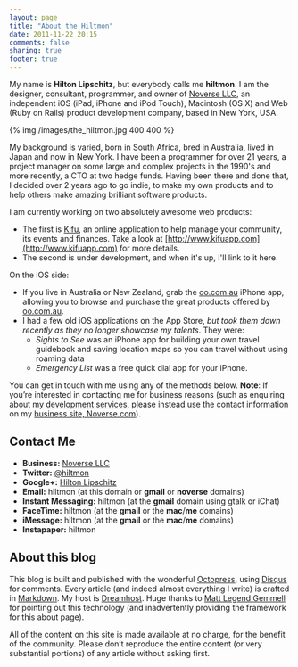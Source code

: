 ```yaml
---
layout: page
title: "About the Hiltmon"
date: 2011-11-22 20:15
comments: false
sharing: true
footer: true
---
```


My name is **Hilton Lipschitz**, but everybody calls me **hiltmon**.  I am the designer, consultant,  programmer, and owner of [Noverse LLC](http://www.noverse.com), an independent iOS (iPad, iPhone and iPod Touch), Macintosh (OS X) and Web (Ruby on Rails) product development company, based in New York, USA.

{% img /images/the_hiltmon.jpg 400 400 %}

My background is varied, born in South Africa, bred in Australia, lived in Japan and now in New York.  I have been a programmer for over 21 years, a project manager on some large and complex projects in the 1990's and more recently, a CTO at two hedge funds.  Having been there and done that, I decided over 2 years ago to go indie, to make my own products and to help others make amazing brilliant software products.

I am currently working on two absolutely awesome web products:

* The first is [Kifu](http://www.kifuapp.com), an online application to help manage your community, its events and finances. Take a look at [http://www.kifuapp.com](http://www.kifuapp.com) for more details.
* The second is under development, and when it's up, I'll link to it here.

On the iOS side:

* If you live in Australia or New Zealand, grab the [oo.com.au](http://itunes.apple.com/au/app/oo-com-au/id422693241) iPhone app, allowing you to browse and purchase the great products offered by [oo.com.au](http://www.oo.com.au).
* I had a few old iOS applications on the App Store, *but took them down recently as they no longer showcase my talents*. They were:
	* *Sights to See* was an iPhone app for building your own travel guidebook and saving location maps so you can travel without using roaming data
	* *Emergency List* was a free quick dial app for your iPhone.

You can get in touch with me using any of the methods below. **Note**: If you’re interested in contacting me for business reasons (such as enquiring about my [development services](http://www.noverse.com/services.php), please instead use the contact information on my [business site, Noverse.com](http://www.noverse.com)).

## Contact Me

* **Business:** [Noverse LLC](http://www.noverse.com)
* **Twitter:** [@hiltmon](http://twitter.com/hiltmon)
* **Google+:** [Hilton Lipschitz](https://plus.google.com/u/0/106938375254936779482/about)
* **Email:** hiltmon (at this domain or **gmail** or **noverse** domains)
* **Instant Messaging:** hiltmon (at the **gmail** domain using gtalk or iChat)
* **FaceTime:** hiltmon (at the **gmail** or the **mac**/**me** domains)
* **iMessage:** hiltmon (at the **gmail** or the **mac**/**me** domains)
* **Instapaper:** hiltmon

## About this blog

This blog is built and published with the wonderful [Octopress](http://octopress.org), using [Disqus](http://www.disqus.com) for comments. Every article (and indeed almost everything I write) is crafted in [Markdown](http://daringfireball.net/projects/markdown/). My host is [Dreamhost](http://dreamhost.com/).  Huge thanks to [Matt Legend Gemmell](http://mattgemmell.com) for pointing out this technology (and inadvertently providing the framework for this about page).

All of the content on this site is made available at no charge, for the benefit of the community. Please don’t reproduce the entire content (or very substantial portions) of any article without asking first.
